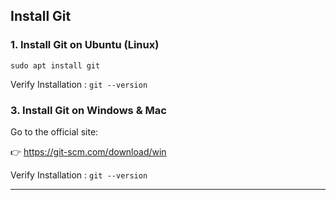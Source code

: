 ## Install Git


### 1. Install Git on Ubuntu (Linux)

`sudo apt install git`

Verify Installation  :  `git --version`



### 3. Install Git on Windows & Mac

Go to the official site:

👉 https://git-scm.com/download/win

Verify Installation  :  `git --version`



-----

